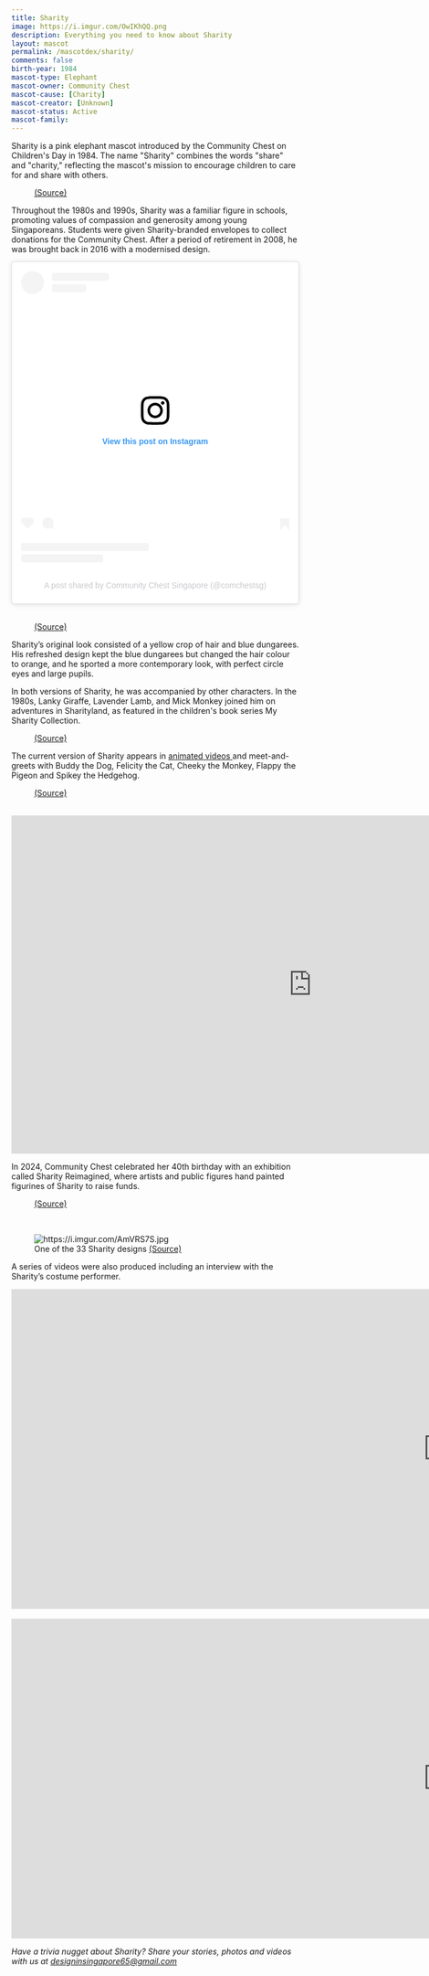 ```yaml
---
title: Sharity
image: https://i.imgur.com/OwIKhQQ.png
description: Everything you need to know about Sharity
layout: mascot
permalink: /mascotdex/sharity/
comments: false
birth-year: 1984
mascot-type: Elephant
mascot-owner: Community Chest
mascot-cause: [Charity]
mascot-creator: [Unknown]
mascot-status: Active
mascot-family: 
---
```


Sharity is a pink elephant mascot introduced by the Community Chest on Children's Day in 1984. The name "Sharity" combines the words "share" and "charity," reflecting the mascot's mission to encourage children to care for and share with others. 

<figure>
<img src="https://i.imgur.com/x0tg1MH.png" alt="">
<figcaption><a href="https://eresources.nlb.gov.sg/newspapers/digitised/article/straitstimes19840928-1.2.85.3.3 " target="_blank">(Source)</a></figcaption>
</figure>

Throughout the 1980s and 1990s, Sharity was a familiar figure in schools, promoting values of compassion and generosity among young Singaporeans. Students were given Sharity-branded envelopes to collect donations for the Community Chest. After a period of retirement in 2008, he was brought back in 2016 with a modernised design.

<div class="video-responsive"> <blockquote class="instagram-media" data-instgrm-permalink="https://www.instagram.com/reel/C0L6UzLJ0Tk/?utm_source=ig_embed&amp;utm_campaign=loading" data-instgrm-version="14" style=" background:#FFF; border:0; border-radius:3px; box-shadow:0 0 1px 0 rgba(0,0,0,0.5),0 1px 10px 0 rgba(0,0,0,0.15); margin: 1px; max-width:540px; min-width:326px; padding:0; width:99.375%; width:-webkit-calc(100% - 2px); width:calc(100% - 2px);"><div style="padding:16px;"> <a href="https://www.instagram.com/reel/C0L6UzLJ0Tk/?utm_source=ig_embed&amp;utm_campaign=loading" style=" background:#FFFFFF; line-height:0; padding:0 0; text-align:center; text-decoration:none; width:100%;" target="_blank"> <div style=" display: flex; flex-direction: row; align-items: center;"> <div style="background-color: #F4F4F4; border-radius: 50%; flex-grow: 0; height: 40px; margin-right: 14px; width: 40px;"></div> <div style="display: flex; flex-direction: column; flex-grow: 1; justify-content: center;"> <div style=" background-color: #F4F4F4; border-radius: 4px; flex-grow: 0; height: 14px; margin-bottom: 6px; width: 100px;"></div> <div style=" background-color: #F4F4F4; border-radius: 4px; flex-grow: 0; height: 14px; width: 60px;"></div></div></div><div style="padding: 19% 0;"></div> <div style="display:block; height:50px; margin:0 auto 12px; width:50px;"><svg width="50px" height="50px" viewBox="0 0 60 60" version="1.1" xmlns="https://www.w3.org/2000/svg" xmlns:xlink="https://www.w3.org/1999/xlink"><g stroke="none" stroke-width="1" fill="none" fill-rule="evenodd"><g transform="translate(-511.000000, -20.000000)" fill="#000000"><g><path d="M556.869,30.41 C554.814,30.41 553.148,32.076 553.148,34.131 C553.148,36.186 554.814,37.852 556.869,37.852 C558.924,37.852 560.59,36.186 560.59,34.131 C560.59,32.076 558.924,30.41 556.869,30.41 M541,60.657 C535.114,60.657 530.342,55.887 530.342,50 C530.342,44.114 535.114,39.342 541,39.342 C546.887,39.342 551.658,44.114 551.658,50 C551.658,55.887 546.887,60.657 541,60.657 M541,33.886 C532.1,33.886 524.886,41.1 524.886,50 C524.886,58.899 532.1,66.113 541,66.113 C549.9,66.113 557.115,58.899 557.115,50 C557.115,41.1 549.9,33.886 541,33.886 M565.378,62.101 C565.244,65.022 564.756,66.606 564.346,67.663 C563.803,69.06 563.154,70.057 562.106,71.106 C561.058,72.155 560.06,72.803 558.662,73.347 C557.607,73.757 556.021,74.244 553.102,74.378 C549.944,74.521 548.997,74.552 541,74.552 C533.003,74.552 532.056,74.521 528.898,74.378 C525.979,74.244 524.393,73.757 523.338,73.347 C521.94,72.803 520.942,72.155 519.894,71.106 C518.846,70.057 518.197,69.06 517.654,67.663 C517.244,66.606 516.755,65.022 516.623,62.101 C516.479,58.943 516.448,57.996 516.448,50 C516.448,42.003 516.479,41.056 516.623,37.899 C516.755,34.978 517.244,33.391 517.654,32.338 C518.197,30.938 518.846,29.942 519.894,28.894 C520.942,27.846 521.94,27.196 523.338,26.654 C524.393,26.244 525.979,25.756 528.898,25.623 C532.057,25.479 533.004,25.448 541,25.448 C548.997,25.448 549.943,25.479 553.102,25.623 C556.021,25.756 557.607,26.244 558.662,26.654 C560.06,27.196 561.058,27.846 562.106,28.894 C563.154,29.942 563.803,30.938 564.346,32.338 C564.756,33.391 565.244,34.978 565.378,37.899 C565.522,41.056 565.552,42.003 565.552,50 C565.552,57.996 565.522,58.943 565.378,62.101 M570.82,37.631 C570.674,34.438 570.167,32.258 569.425,30.349 C568.659,28.377 567.633,26.702 565.965,25.035 C564.297,23.368 562.623,22.342 560.652,21.575 C558.743,20.834 556.562,20.326 553.369,20.18 C550.169,20.033 549.148,20 541,20 C532.853,20 531.831,20.033 528.631,20.18 C525.438,20.326 523.257,20.834 521.349,21.575 C519.376,22.342 517.703,23.368 516.035,25.035 C514.368,26.702 513.342,28.377 512.574,30.349 C511.834,32.258 511.326,34.438 511.181,37.631 C511.035,40.831 511,41.851 511,50 C511,58.147 511.035,59.17 511.181,62.369 C511.326,65.562 511.834,67.743 512.574,69.651 C513.342,71.625 514.368,73.296 516.035,74.965 C517.703,76.634 519.376,77.658 521.349,78.425 C523.257,79.167 525.438,79.673 528.631,79.82 C531.831,79.965 532.853,80.001 541,80.001 C549.148,80.001 550.169,79.965 553.369,79.82 C556.562,79.673 558.743,79.167 560.652,78.425 C562.623,77.658 564.297,76.634 565.965,74.965 C567.633,73.296 568.659,71.625 569.425,69.651 C570.167,67.743 570.674,65.562 570.82,62.369 C570.966,59.17 571,58.147 571,50 C571,41.851 570.966,40.831 570.82,37.631"></path></g></g></g></svg></div><div style="padding-top: 8px;"> <div style=" color:#3897f0; font-family:Arial,sans-serif; font-size:14px; font-style:normal; font-weight:550; line-height:18px;">View this post on Instagram</div></div><div style="padding: 12.5% 0;"></div> <div style="display: flex; flex-direction: row; margin-bottom: 14px; align-items: center;"><div> <div style="background-color: #F4F4F4; border-radius: 50%; height: 12.5px; width: 12.5px; transform: translateX(0px) translateY(7px);"></div> <div style="background-color: #F4F4F4; height: 12.5px; transform: rotate(-45deg) translateX(3px) translateY(1px); width: 12.5px; flex-grow: 0; margin-right: 14px; margin-left: 2px;"></div> <div style="background-color: #F4F4F4; border-radius: 50%; height: 12.5px; width: 12.5px; transform: translateX(9px) translateY(-18px);"></div></div><div style="margin-left: 8px;"> <div style=" background-color: #F4F4F4; border-radius: 50%; flex-grow: 0; height: 20px; width: 20px;"></div> <div style=" width: 0; height: 0; border-top: 2px solid transparent; border-left: 6px solid #f4f4f4; border-bottom: 2px solid transparent; transform: translateX(16px) translateY(-4px) rotate(30deg)"></div></div><div style="margin-left: auto;"> <div style=" width: 0px; border-top: 8px solid #F4F4F4; border-right: 8px solid transparent; transform: translateY(16px);"></div> <div style=" background-color: #F4F4F4; flex-grow: 0; height: 12px; width: 16px; transform: translateY(-4px);"></div> <div style=" width: 0; height: 0; border-top: 8px solid #F4F4F4; border-left: 8px solid transparent; transform: translateY(-4px) translateX(8px);"></div></div></div> <div style="display: flex; flex-direction: column; flex-grow: 1; justify-content: center; margin-bottom: 24px;"> <div style=" background-color: #F4F4F4; border-radius: 4px; flex-grow: 0; height: 14px; margin-bottom: 6px; width: 224px;"></div> <div style=" background-color: #F4F4F4; border-radius: 4px; flex-grow: 0; height: 14px; width: 144px;"></div></div></a><p style=" color:#c9c8cd; font-family:Arial,sans-serif; font-size:14px; line-height:17px; margin-bottom:0; margin-top:8px; overflow:hidden; padding:8px 0 7px; text-align:center; text-overflow:ellipsis; white-space:nowrap;"><a href="https://www.instagram.com/reel/C0L6UzLJ0Tk/?utm_source=ig_embed&amp;utm_campaign=loading" style=" color:#c9c8cd; font-family:Arial,sans-serif; font-size:14px; font-style:normal; font-weight:normal; line-height:17px; text-decoration:none;" target="_blank">A post shared by Community Chest Singapore (@comchestsg)</a></p></div></blockquote>
<script async src="//www.instagram.com/embed.js"></script>
</div>
<br>

<figure>
<img src="https://i.imgur.com/gXRsDWJ.png" alt="">
<figcaption><a href="https://www.comchest.gov.sg/brand/sharity/Sharity-Club " target="_blank">(Source)</a></figcaption>
</figure>

Sharity’s original look consisted of a yellow crop of hair and blue dungarees. His refreshed design kept the blue dungarees but changed the hair colour to orange, and he sported a more contemporary look, with perfect circle eyes and large pupils. 

In both versions of Sharity, he was accompanied by other characters. In the 1980s, Lanky Giraffe, Lavender Lamb, and Mick Monkey joined him on adventures in Sharityland, as featured in the children's book series My Sharity Collection.

<figure>
<img src="https://i.imgur.com/6vh4Oeh.jpg" alt="">
<figcaption><a href="https://corporate.nas.gov.sg/media/collections-and-research/sharity-the-elephant/
" target="_blank">(Source)</a></figcaption>
</figure>

The current version of Sharity appears in <a href="https://www.youtube.com/@SharityOfficialChannel/videos" target="_blank">animated videos </a>
and meet-and-greets with Buddy the Dog, Felicity the Cat, Cheeky the Monkey, Flappy the Pigeon and Spikey the Hedgehog. 

<figure>
<img src="https://i.imgur.com/o1XIprZ.jpg" alt="">
<figcaption><a href="https://www.instagram.com/comchestsg/p/CzBNJEDv8E6/
" target="_blank">(Source)</a></figcaption>
</figure>

<br>

<div class="video-responsive"><iframe width="1052" height="592" src="https://www.youtube.com/embed/qegEJK50WKQ?list=PLBDqB0Ixe9Xjl2hqCmAI7Ut6INxudDdwc" title="Sharity &amp; the Rescuers (Ep 1): Celebrating Abilities" frameborder="0" allow="accelerometer; autoplay; clipboard-write; encrypted-media; gyroscope; picture-in-picture; web-share" referrerpolicy="strict-origin-when-cross-origin" allowfullscreen></iframe> </div>

In 2024, Community Chest celebrated her 40th birthday with an exhibition called Sharity Reimagined, where artists and public figures hand painted figurines of Sharity to raise funds. 

<figure>
<img src="https://i.imgur.com/bZBAEbX.jpg" alt="">
<figcaption><a href="https://www.comchest.gov.sg/brand/sharity/sharity-40th/sharity-reimagined-exhibition " target="_blank">(Source)</a></figcaption>
</figure>
<br>

<figure>
<img src="" alt="https://i.imgur.com/AmVRS7S.jpg">
<figcaption>One of the 33 Sharity designs <a href="https://www.comchest.gov.sg/brand/sharity/sharity-40th/sharity-reimagined-exhibition " target="_blank">(Source)</a></figcaption>
</figure>

A series of videos were also produced including an interview with the Sharity’s costume performer.

<div class="video-responsive"><iframe width="1524" height="560" src="https://www.youtube.com/embed/hOqMdlDyGIM?list=PLba9mdhnn750bIOn9zGtQ5GkAn_yt3ikS" title="Under the Mascot" frameborder="0" allow="accelerometer; autoplay; clipboard-write; encrypted-media; gyroscope; picture-in-picture; web-share" referrerpolicy="strict-origin-when-cross-origin" allowfullscreen></iframe> </div>

<br>

<div class="video-responsive"><iframe width="1524" height="560" src="https://www.youtube.com/embed/1C3gokzMkzc?list=PLba9mdhnn750bIOn9zGtQ5GkAn_yt3ikS" title="Sharity Turns 40: Reminiscing Sharity!" frameborder="0" allow="accelerometer; autoplay; clipboard-write; encrypted-media; gyroscope; picture-in-picture; web-share" referrerpolicy="strict-origin-when-cross-origin" allowfullscreen></iframe> </div>


<i>Have a trivia nugget about Sharity? Share your stories, photos and videos with us at designinsingapore65@gmail.com</i>
